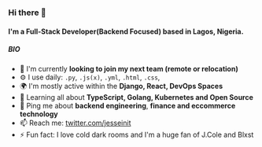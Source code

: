 <!--
**jesseinit/jesseinit** is a ✨ _special_ ✨ repository because its `README.md` (this file) appears on your GitHub profile.

Here are some ideas to get you started:

- 🔭 I’m currently working on ...
- 🌱 I’m currently learning ...
- 👯 I’m looking to collaborate on ...
- 🤔 I’m looking for help with ...
- 💬 Ask me about ...
- 📫 How to reach me: ...
- 😄 Pronouns: ...
- ⚡ Fun fact: ...
-->


### Hi there 👋

#### I'm a Full-Stack Developer(Backend Focused) based in Lagos, Nigeria.

##### BIO

- 🏢 I'm currently **looking to join my next team (remote or relocation)**
- ⚙️ I use daily: `.py`, `.js(x)`, `.yml`, `.html`, `.css`,
- 🌍 I'm mostly active within the **Django, React, DevOps Spaces**
- 🌱 Learning all about **TypeScript, Golang, Kubernetes and Open Source**
- 💬 Ping me about **backend engineering**, **finance and eccommerce technology**
- 📫 Reach me: [twitter.com/jesseinit](https://twitter.com/jesseinit)
- ⚡️ Fun fact: I love cold dark rooms and I'm a huge fan of J.Cole and Blxst
